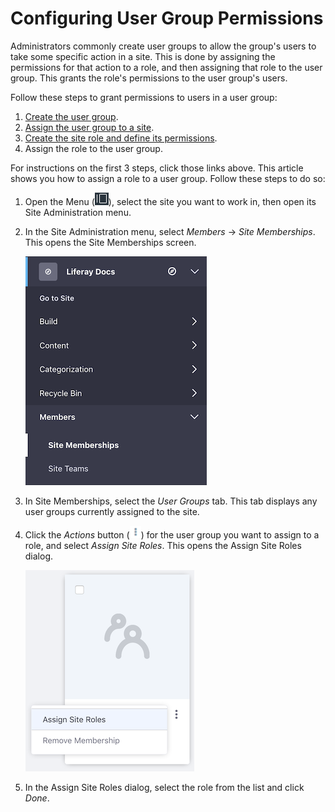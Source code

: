 # Configuring User Group Permissions

Administrators commonly create user groups to allow the group's users to take 
some specific action in a site. This is done by assigning the permissions for 
that action to a role, and then assigning that role to the user group. This 
grants the role's permissions to the user group's users. 

Follow these steps to grant permissions to users in a user group: 

1.  [Create the user group](liferay.com).
2.  [Assign the user group to a site](liferay.com). 
3.  [Create the site role and define its permissions](/discover/portal/-/knowledge_base/7-1/roles-and-permissions). 
4.  Assign the role to the user group. 

For instructions on the first 3 steps, click those links above. This article 
shows you how to assign a role to a user group. Follow these steps to do so: 

1.  Open the Menu 
    (![Menu](../../../images/icon-menu.png)), 
    select the site you want to work in, then open its Site Administration menu. 

2.  In the Site Administration menu, select *Members* &rarr; *Site Memberships*. 
    This opens the Site Memberships screen. 

    ![Figure 1: Select *Site Memberships* from the Site Administration menu.](../../../images/site-memberships.png)

3.  In Site Memberships, select the *User Groups* tab. This tab displays any 
    user groups currently assigned to the site. 

4.  Click the *Actions* button 
    (![Actions](../../../images/icon-actions.png)) 
    for the user group you want to assign to a role, and select 
    *Assign Site Roles*. This opens the Assign Site Roles dialog. 

    ![Figure 2: Select *Assign Site Roles* for the user group.](../../../images/user-groups-site-role.png)

5.  In the Assign Site Roles dialog, select the role from the list and click 
    *Done*. 
